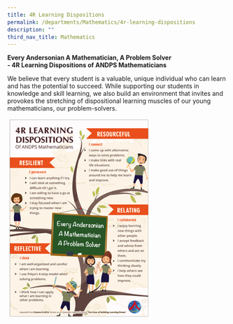 ```yaml
---
title: 4R Learning Dispositions
permalink: /departments/Mathematics/4r-learning-dispositions
description: ""
third_nav_title: Mathematics
---
```

<p><strong>Every Andersonian A Mathematician, A Problem Solver<br /></strong><strong>- 4R Learning Dispositions of ANDPS Mathematicians</strong></p>
<p>We believe that every student is a valuable, unique individual who can learn and has the potential to succeed. While supporting our students in knowledge and skill learning, we also build an environment that invites and provokes the stretching of dispositional learning muscles of our young mathematicians, our problem-solvers.</p>

<img src="/images/2021%20MATH%20-%20pic%20-%204R%20Learning.png" 
     style="width:65%">

